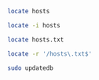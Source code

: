 ```bash
locate hosts
```

```bash
locate -i hosts
```

```bash
locate hosts.txt
```

```bash
locate -r '/hosts\.txt$'
```

```bash
sudo updatedb
```

